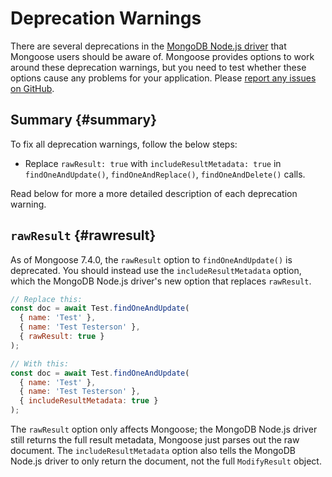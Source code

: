 # Deprecation Warnings

There are several deprecations in the [MongoDB Node.js driver](http://npmjs.com/package/mongodb)
that Mongoose users should be aware of. Mongoose provides options to work
around these deprecation warnings, but you need to test whether these options
cause any problems for your application. Please [report any issues on GitHub](https://github.com/Automattic/mongoose/issues/new).

## Summary {#summary}

To fix all deprecation warnings, follow the below steps:

* Replace `rawResult: true` with `includeResultMetadata: true` in `findOneAndUpdate()`, `findOneAndReplace()`, `findOneAndDelete()` calls.

Read below for more a more detailed description of each deprecation warning.

## `rawResult` {#rawresult}

As of Mongoose 7.4.0, the `rawResult` option to `findOneAndUpdate()` is deprecated.
You should instead use the `includeResultMetadata` option, which the MongoDB Node.js driver's new option that replaces `rawResult`.

```javascript
// Replace this:
const doc = await Test.findOneAndUpdate(
  { name: 'Test' },
  { name: 'Test Testerson' },
  { rawResult: true }
);

// With this:
const doc = await Test.findOneAndUpdate(
  { name: 'Test' },
  { name: 'Test Testerson' },
  { includeResultMetadata: true }
);
```

The `rawResult` option only affects Mongoose; the MongoDB Node.js driver still returns the full result metadata, Mongoose just parses out the raw document.
The `includeResultMetadata` option also tells the MongoDB Node.js driver to only return the document, not the full `ModifyResult` object.
